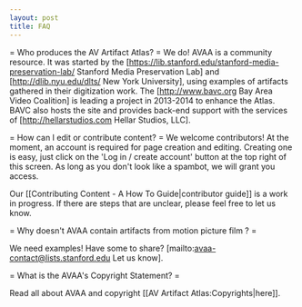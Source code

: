 ```yaml
---
layout: post
title: FAQ
---
```


= Who produces the AV Artifact Atlas? =
We do! AVAA is a community resource. It was started by the [https://lib.stanford.edu/stanford-media-preservation-lab/ Stanford Media Preservation Lab] and [http://dlib.nyu.edu/dlts/ New York University], using examples of artifacts gathered in their digitization work. The [http://www.bavc.org Bay Area Video Coalition] is leading a project in 2013-2014 to enhance the Atlas. BAVC also hosts the site and provides back-end support with the services of [http://hellarstudios.com Hellar Studios, LLC].

= How can I edit or contribute content? =
We welcome contributors! At the moment, an account is required for page creation and editing. Creating one is easy, just click on the 'Log in / create account' button at the top right of this screen. As long as you don't look like a spambot, we will grant you access.

Our [[Contributing Content - A How To Guide|contributor guide]] is a work in progress. If there are steps that are unclear, please feel free to let us know.

= Why doesn't AVAA contain artifacts from motion picture film ? =

We need examples! Have some to share? [mailto:avaa-contact@lists.stanford.edu Let us know].

= What is the AVAA's Copyright Statement? =

Read all about AVAA and copyright [[AV Artifact Atlas:Copyrights|here]].
